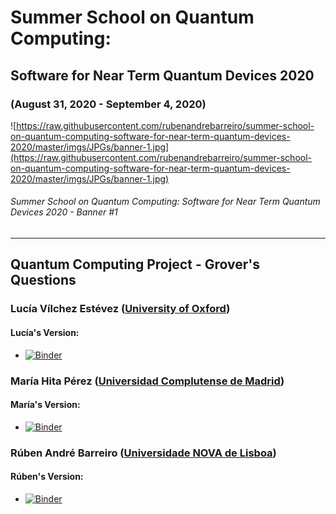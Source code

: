 # Summer School on Quantum Computing:
## Software for Near Term Quantum Devices 2020
### (August 31, 2020 - September 4, 2020)

![https://raw.githubusercontent.com/rubenandrebarreiro/summer-school-on-quantum-computing-software-for-near-term-quantum-devices-2020/master/imgs/JPGs/banner-1.jpg](https://raw.githubusercontent.com/rubenandrebarreiro/summer-school-on-quantum-computing-software-for-near-term-quantum-devices-2020/master/imgs/JPGs/banner-1.jpg)
###### Summer School on Quantum Computing: Software for Near Term Quantum Devices 2020 - Banner #1

***

## Quantum Computing Project - Grover's Questions

### Lucía Vílchez Estévez ([**University of Oxford**](https://www.ox.ac.uk/))
#### Lucía's Version:
* [![Binder](https://mybinder.org/badge_logo.svg)](https://mybinder.org/v2/gh/rubenandrebarreiro/summer-school-on-quantum-computing-software-for-near-term-quantum-devices-2020/master?filepath=project%2Fgrover-algorithm-questions-lucia.ipynb)

### María Hita Pérez ([**Universidad Complutense de Madrid**](https://www.ucm.es/))
#### María's Version:
* [![Binder](https://mybinder.org/badge_logo.svg)](https://mybinder.org/v2/gh/rubenandrebarreiro/summer-school-on-quantum-computing-software-for-near-term-quantum-devices-2020/master?filepath=project%2Fgrover-algorithm-questions-maria.ipynb)

### Rúben André Barreiro ([**Universidade NOVA de Lisboa**](https://www.unl.pt/))
#### Rúben's Version:
* [![Binder](https://mybinder.org/badge_logo.svg)](https://mybinder.org/v2/gh/rubenandrebarreiro/summer-school-on-quantum-computing-software-for-near-term-quantum-devices-2020/master?filepath=project%2Fgrover-algorithm-questions-ruben.ipynb)

